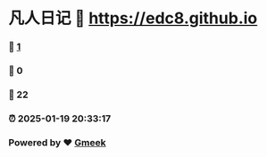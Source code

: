# 凡人日记 :link: https://edc8.github.io 
### :page_facing_up: [1](https://edc8.github.io/tag.html) 
### :speech_balloon: 0 
### :hibiscus: 22 
### :alarm_clock: 2025-01-19 20:33:17 
### Powered by :heart: [Gmeek](https://github.com/Meekdai/Gmeek)
